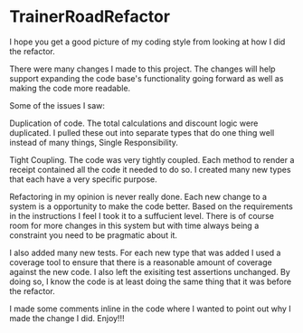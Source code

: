 TrainerRoadRefactor
===================

I hope you get a good picture of my coding style from looking at how I did the refactor.

There were many changes I made to this project.  The changes will help support expanding the code base's functionality going forward as well as making the code more readable.

Some of the issues I saw:

Duplication of code.  The total calculations and discount logic were duplicated.  I pulled these out into separate types that do one thing well instead of many things,  Single Responsibility.

Tight Coupling.  The code was very tightly coupled.  Each method to render a receipt contained all the code it needed to do so.  I created many new types that each have a very specific purpose.

Refactoring in my opinion is never really done.  Each new change to a system is a opportunity to make the code better.  Based on the requirements in the instructions I feel I took it to a suffucient level.  There is of course room for more changes in this system but with time always being a constraint you need to be pragmatic about it.

I also added many new tests.  For each new type that was added I used a coverage tool to ensure that there is a reasonable amount of coverage against the new code.  I also left the exisiting test assertions unchanged.  By doing so,  I know the code is at least doing the same thing that it was before the refactor.

I made some comments inline in the code where I wanted to point out why I made the change I did.  Enjoy!!!
